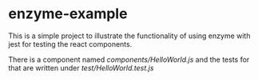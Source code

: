 # enzyme-example

This is a simple project to illustrate the functionality of using enzyme with jest for testing the react components. 

There is a component named _components/HelloWorld.js_ and the tests for that are written under _test/HelloWorld.test.js_
